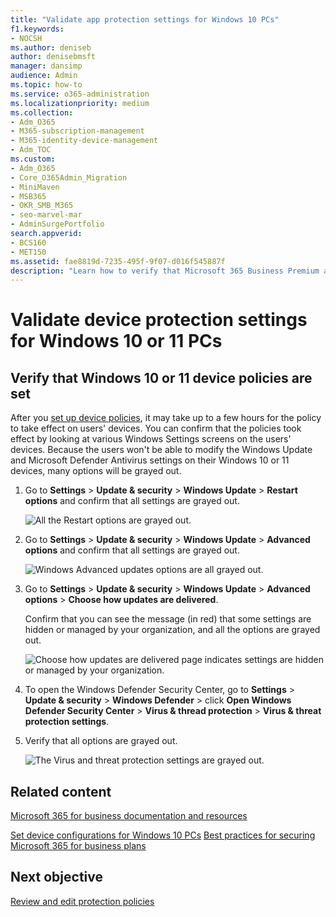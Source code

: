 ```yaml
---
title: "Validate app protection settings for Windows 10 PCs"
f1.keywords:
- NOCSH
ms.author: deniseb
author: denisebmsft
manager: dansimp
audience: Admin
ms.topic: how-to
ms.service: o365-administration
ms.localizationpriority: medium
ms.collection: 
- Adm_O365
- M365-subscription-management
- M365-identity-device-management
- Adm_TOC
ms.custom:
- Adm_O365
- Core_O365Admin_Migration
- MiniMaven
- MSB365
- OKR_SMB_M365
- seo-marvel-mar
- AdminSurgePortfolio
search.appverid:
- BCS160
- MET150
ms.assetid: fae8819d-7235-495f-9f07-d016f545887f
description: "Learn how to verify that Microsoft 365 Business Premium app protection settings took effect on your users' Windows 10 devices."
---
```


# Validate device protection settings for Windows 10 or 11 PCs

## Verify that Windows 10 or 11 device policies are set

After you [set up device policies](../business-premium/m365bp-protection-settings-for-windows-10-devices.md), it may take up to a few hours for the policy to take effect on users' devices. You can confirm that the policies took effect by looking at various Windows Settings screens on the users' devices. Because the users won't be able to modify the Windows Update and Microsoft Defender Antivirus settings on their Windows 10 or 11 devices, many options will be grayed out.
  
1. Go to **Settings** \> **Update &amp; security** \> **Windows Update** \> **Restart options** and confirm that all settings are grayed out.

    ![All the Restart options are grayed out.](../business-premium/media/31308da9-18b0-47c5-bbf6-d5fa6747c376.png)
  
2. Go to **Settings** \> **Update &amp; security** \> **Windows Update** \> **Advanced options** and confirm that all settings are grayed out.

    ![Windows Advanced updates options are all grayed out.](../business-premium/media/049cf281-d503-4be9-898b-c0a3286c7fc2.png)
  
3. Go to **Settings** \> **Update &amp; security** \> **Windows Update** \> **Advanced options** \> **Choose how updates are delivered**.

    Confirm that you can see the message (in red) that some settings are hidden or managed by your organization, and all the options are grayed out.

    ![Choose how updates are delivered page indicates settings are hidden or managed by your organization.](../business-premium/media/6b3e37c5-da41-4afd-9983-b4f406216b59.png)
  
4. To open the Windows Defender Security Center, go to **Settings** \> **Update &amp; security** \> **Windows Defender** \> click **Open Windows Defender Security Center** \> **Virus &amp; thread protection** \> **Virus &amp; threat protection settings**.

5. Verify that all options are grayed out.

    ![The Virus and threat protection settings are grayed out.](../business-premium/media/9ca68d40-a5d9-49d7-92a4-c581688b5926.png)
  
## Related content

[Microsoft 365 for business documentation and resources](/admin)

[Set device configurations for Windows 10 PCs](../business-premium/m365bp-protection-settings-for-windows-10-devices.md)
[Best practices for securing Microsoft 365 for business plans](../admin/security-and-compliance/secure-your-business-data.md)

## Next objective

[Review and edit protection policies](m365bp-view-edit-create-mdb-policies.md)
